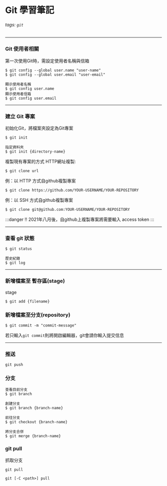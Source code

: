 # Git 學習筆記
###### tags: `git`

---
###  Git 使用者相關
第一次使用Git時，需設定使用者名稱與信箱
```
$ git config --global user.name "user-name"
$ git config --global user.email "user-email"

顯示使用者名稱
$ git config user.name
顯示使用者信箱
$ git config user.email

```
---
### 建立 Git 專案
初始化Git，將檔案夾設定為Git專案
```
$ git init 

指定資料夾
$ git init {directory-name} 
```
複製現有專案的方式
HTTP網址複製:
```
$ git clone url
```
例：以 HTTP 方式自github複製專案
```
$ git clone https://github.com/YOUR-USERNAME/YOUR-REPOSITORY
```
例：以 SSH 方式自github複製專案
```
$ git clone git@github.com:YOUR-USERNAME/YOUR-REPOSITORY
```
:::danger
!! 2021年八月後，自github上複製專案將需要輸入 access token
:::

---
### 查看 git 狀態
```
$ git status

歷史紀錄
$ git log 
```
---
### 新增檔案至 暫存區(stage)

stage

```
$ git add {filename}
```

### 新增檔案至分支(repository)
```
$ git commit -m "commit-message"
```
若只輸入`git commit`則將開啟編輯器，git會請你輸入提交信息

---
### 推送
```
git push
```

### 分支

```
查看目前分支
$ git branch 

創建分支
$ git branch {branch-name} 

前往分支
$ git checkout {branch-name}

將分支合併
$ git merge {branch-name}
```

### git pull

抓取分支
```
git pull

git [-C <path>] pull
```
